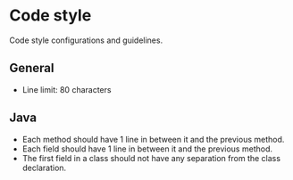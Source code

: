 # Code style
Code style configurations and guidelines.

## General
- Line limit: 80 characters

## Java
- Each method should have 1 line in between it and the previous method.
- Each field should have 1 line in between it and the previous method.
- The first field in a class should not have any separation from the class declaration.